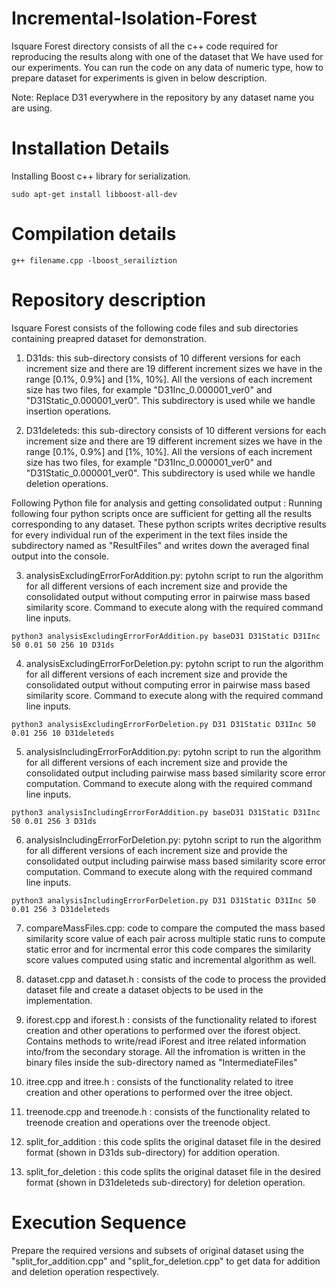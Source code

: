 # Incremental-Isolation-Forest

Isquare Forest directory consists of all the c++ code required for reproducing the results along with one of the dataset that We have used for our experiments. You can run the code on any data of numeric type, how to prepare dataset for experiments is given in below description.

Note: Replace D31 everywhere in the repository by any dataset name you are using.

# Installation Details
Installing Boost c++ library for serialization.
```
sudo apt-get install libboost-all-dev
```

# Compilation details
```
g++ filename.cpp -lboost_serailiztion
```
# Repository description
Isquare Forest consists of the following code files and sub directories containing preapred dataset for demonstration. 

1. D31ds: this sub-directory consists of 10 different versions for each increment size and there are 19 different increment sizes we have in the range [0.1%, 0.9%] and [1%, 10%]. All the versions of each increment size  has two files, for example  "D31Inc_0.000001_ver0" and "D31Static_0.000001_ver0". This subdirectory is used while we handle insertion operations.

2. D31deleteds: this sub-directory consists of 10 different versions for each increment size and there are 19 different increment sizes we have in the range [0.1%, 0.9%] and [1%, 10%]. All the versions of each increment size  has two files, for example  "D31Inc_0.000001_ver0" and "D31Static_0.000001_ver0". This subdirectory is used while we handle deletion operations.


Following Python file for analysis and getting consolidated output : Running following four python scripts once are sufficient for getting all the results corresponding to any dataset. These python scripts writes decriptive results for every individual run of the experiment in the text files inside the subdirectory named as "ResultFiles" and writes down the averaged final output into the console.
 
3. analysisExcludingErrorForAddition.py: pytohn script to run the algorithm for all different versions of each increment size and provide the consolidated output without computing error in pairwise mass based similarity score.
Command to execute along with the required command line inputs.
```
python3 analysisExcludingErrorForAddition.py baseD31 D31Static D31Inc 50 0.01 50 256 10 D31ds
```

4. analysisExcludingErrorForDeletion.py: pytohn script to run the algorithm for all different versions of each increment size and provide the consolidated output without computing error in pairwise mass based similarity score.
Command to execute along with the required command line inputs.
```
python3 analysisExcludingErrorForDeletion.py D31 D31Static D31Inc 50 0.01 256 10 D31deleteds
```

5. analysisIncludingErrorForAddition.py: pytohn script to run the algorithm for all different versions of each increment size and provide the consolidated output including pairwise mass based similarity score error computation.
Command to execute along with the required command line inputs.
```
python3 analysisIncludingErrorForAddition.py baseD31 D31Static D31Inc 50 0.01 256 3 D31ds
```

6. analysisIncludingErrorForDeletion.py: pytohn script to run the algorithm for all different versions of each increment size and provide the consolidated output including pairwise mass based similarity score error computation.
Command to execute along with the required command line inputs.
```
python3 analysisIncludingErrorForDeletion.py D31 D31Static D31Inc 50 0.01 256 3 D31deleteds
```

7. compareMassFiles.cpp: code to compare the computed the mass based similarity score value of each pair across multiple static runs to compute static error and for incrmental error this code compares the similarity score values computed using static and incremental algorithm as well.

8. dataset.cpp and dataset.h : consists of the code to process the provided dataset file and create a dataset objects to be used in the implementation.

9. iforest.cpp and iforest.h : consists of the functionality related to iforest creation and other operations to performed over the iforest object. Contains methods to write/read iForest and itree related information into/from the secondary storage. All the infromation is written in the binary files inside the sub-directory named as "IntermediateFiles"

10. itree.cpp and itree.h : consists of the functionality related to itree creation and other operations to performed over the itree object. 

11. treenode.cpp and treenode.h : consists of the functionality related to treenode creation and operations over the treenode object.

12. split_for_addition : this code splits the original dataset file in the desired format (shown in D31ds sub-directory) for addition operation. 

13. split_for_deletion : this code splits the original dataset file in the desired format (shown in D31deleteds sub-directory) for deletion operation.


# Execution Sequence
Prepare the required versions and subsets of original dataset using the "split_for_addition.cpp" and "split_for_deletion.cpp" to get data for addition and deletion operation respectively. 
